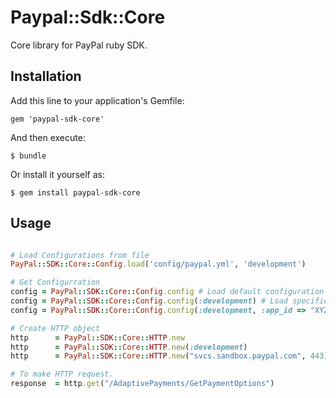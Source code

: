 # Paypal::Sdk::Core

Core library for PayPal ruby SDK.

## Installation

Add this line to your application's Gemfile:

    gem 'paypal-sdk-core'

And then execute:

    $ bundle

Or install it yourself as:

    $ gem install paypal-sdk-core

## Usage

```ruby

# Load Configurations from file
PayPal::SDK::Core::Config.load('config/paypal.yml', 'development')

# Get Configurration
config = PayPal::SDK::Core::Config.config # Load default configuration
config = PayPal::SDK::Core::Config.config(:development) # Load specified environment configuration
config = PayPal::SDK::Core::Config.config(:development, :app_id => "XYZ") # Override configuration

# Create HTTP object
http      = PayPal::SDK::Core::HTTP.new
http      = PayPal::SDK::Core::HTTP.new(:development)
http      = PayPal::SDK::Core::HTTP.new("svcs.sandbox.paypal.com", 443)

# To make HTTP request.
response  = http.get("/AdaptivePayments/GetPaymentOptions")
```